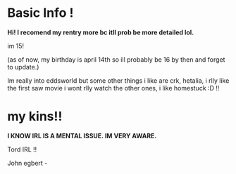 # Basic Info !

 **Hi! I recomend my rentry more bc itll prob be more detailed lol.**

im 15! 

(as of now, my birthday is april 14th so ill probably be 16 by then and forget to update.) 

Im really into eddsworld but some other things i like are crk, hetalia, i rlly like the first saw movie i wont rlly watch the other ones, i like homestuck :D !!


# my kins!!

**I KNOW IRL IS A MENTAL ISSUE. IM VERY AWARE.**

Tord IRL !! 

John egbert - 
